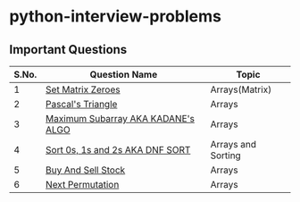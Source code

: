 # python-interview-problems

## Important Questions

S.No. | Question Name | Topic |
------|---------------|-------|
1 | [Set Matrix Zeroes](https://github.com/zlatanned/python-interview-problems/blob/master/Arrays/setMatrixZeroes.py) | Arrays(Matrix) |
2 | [Pascal's Triangle](https://github.com/zlatanned/python-interview-problems/blob/master/Arrays/pascalsTriangle.py) | Arrays |
3 | [Maximum Subarray AKA KADANE's ALGO](https://github.com/zlatanned/python-interview-problems/blob/master/Arrays/maximumSubArray.py) | Arrays |
4 | [Sort 0s, 1s and 2s AKA DNF SORT](https://github.com/zlatanned/python-interview-problems/blob/master/Arrays/sortColors.py) | Arrays and Sorting |
5 | [Buy And Sell Stock](https://github.com/zlatanned/python-interview-problems/blob/master/Arrays/stockBuyAndSell.py) | Arrays |
6 | [Next Permutation](https://github.com/zlatanned/python-interview-problems/blob/master/Arrays/nextPermutation.py) | Arrays |